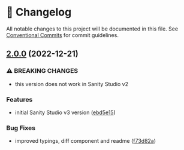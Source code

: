 <!-- markdownlint-disable --><!-- textlint-disable -->

# 📓 Changelog

All notable changes to this project will be documented in this file. See
[Conventional Commits](https://conventionalcommits.org) for commit guidelines.

## [2.0.0](https://github.com/sanity-io/sanity-plugin-bynder-input/compare/v1.4.0...v2.0.0) (2022-12-21)

### ⚠ BREAKING CHANGES

- this version does not work in Sanity Studio v2

### Features

- initial Sanity Studio v3 version ([ebd5e15](https://github.com/sanity-io/sanity-plugin-bynder-input/commit/ebd5e150a4a5b2bcd2f63a1e5e001e7ab3f41788))

### Bug Fixes

- improved typings, diff component and readme ([f73d82a](https://github.com/sanity-io/sanity-plugin-bynder-input/commit/f73d82ab43b18d5503bba8c0ae24cef39d129005))
